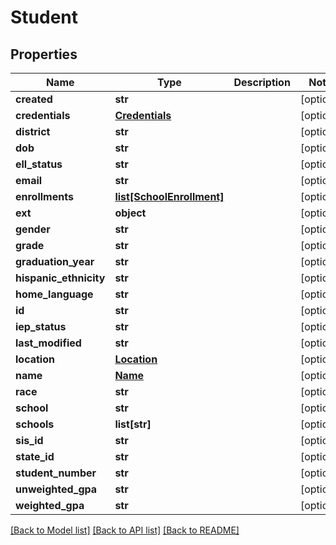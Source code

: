 # Student

## Properties
Name | Type | Description | Notes
------------ | ------------- | ------------- | -------------
**created** | **str** |  | [optional] 
**credentials** | [**Credentials**](Credentials.md) |  | [optional] 
**district** | **str** |  | [optional] 
**dob** | **str** |  | [optional] 
**ell_status** | **str** |  | [optional] 
**email** | **str** |  | [optional] 
**enrollments** | [**list[SchoolEnrollment]**](SchoolEnrollment.md) |  | [optional] 
**ext** | **object** |  | [optional] 
**gender** | **str** |  | [optional] 
**grade** | **str** |  | [optional] 
**graduation_year** | **str** |  | [optional] 
**hispanic_ethnicity** | **str** |  | [optional] 
**home_language** | **str** |  | [optional] 
**id** | **str** |  | [optional] 
**iep_status** | **str** |  | [optional] 
**last_modified** | **str** |  | [optional] 
**location** | [**Location**](Location.md) |  | [optional] 
**name** | [**Name**](Name.md) |  | [optional] 
**race** | **str** |  | [optional] 
**school** | **str** |  | [optional] 
**schools** | **list[str]** |  | [optional] 
**sis_id** | **str** |  | [optional] 
**state_id** | **str** |  | [optional] 
**student_number** | **str** |  | [optional] 
**unweighted_gpa** | **str** |  | [optional] 
**weighted_gpa** | **str** |  | [optional] 

[[Back to Model list]](README.md#documentation-for-models) [[Back to API list]](README.md#documentation-for-api-endpoints) [[Back to README]](README.md)


